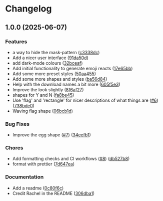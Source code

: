 # Changelog

## 1.0.0 (2025-06-07)


### Features

* a way to hide the mask-pattern ([c3338dc](https://github.com/aimeerivers/queermoji/commit/c3338dcdcacac8f86a52514bec3829d5093bf248))
* Add a nicer user interface ([91da50d](https://github.com/aimeerivers/queermoji/commit/91da50d3c2202d3ff08626c8e5fdf1ebbed32b73))
* add dark-mode colours ([32bceaf](https://github.com/aimeerivers/queermoji/commit/32bceaff372f30246ef536f549306697eb66e8b3))
* Add initial functionality to generate emoji reacts ([17e65bb](https://github.com/aimeerivers/queermoji/commit/17e65bb6d58c45e4089d4e06c6269ee258227356))
* Add some more preset styles ([50aa455](https://github.com/aimeerivers/queermoji/commit/50aa455c83c3f808cb7a32a53eca4e60a6a31840))
* Add some more shapes and styles ([ba56d84](https://github.com/aimeerivers/queermoji/commit/ba56d843f3fd604f5029f1287663117b5ad6987b))
* Help with the download names a bit more ([605f5e3](https://github.com/aimeerivers/queermoji/commit/605f5e33a23c236eecb0e83405996a20864f2758))
* Improve the look slightly ([8f6af27](https://github.com/aimeerivers/queermoji/commit/8f6af27e50837611924fbce53ff61cd29d2900e9))
* shapes for Y and N ([fa8be45](https://github.com/aimeerivers/queermoji/commit/fa8be4566560608ee7ef2851a722ffc24b49e27d))
* Use 'flag' and 'rectangle' for nicer descriptions of what things are ([#6](https://github.com/aimeerivers/queermoji/issues/6)) ([738bde0](https://github.com/aimeerivers/queermoji/commit/738bde03a5887878da89dcd8eb6916247dbb3bf5))
* Waving flag shape ([06bcb1d](https://github.com/aimeerivers/queermoji/commit/06bcb1d79795ec66ec9f8840d76cf7d961223f23))


### Bug Fixes

* Improve the egg shape ([#7](https://github.com/aimeerivers/queermoji/issues/7)) ([34eefb1](https://github.com/aimeerivers/queermoji/commit/34eefb164344bd3db0a3a8b68508ca437fae39dc))


### Chores

* Add formatting checks and CI workflows ([#8](https://github.com/aimeerivers/queermoji/issues/8)) ([db527b8](https://github.com/aimeerivers/queermoji/commit/db527b886242b69b5570ae304972e42eb1f66b87))
* format with prettier ([7d647ea](https://github.com/aimeerivers/queermoji/commit/7d647ea69b7c6bfc0b62f3bf23bd317c5a9cb12b))


### Documentation

* Add a readme ([0c80f6c](https://github.com/aimeerivers/queermoji/commit/0c80f6c34e5fe97f961a77a871d131256caaa24d))
* Credit Rachel in the README ([306dba1](https://github.com/aimeerivers/queermoji/commit/306dba18d489d966c34a08d0c9d8086686ca0f2a))
